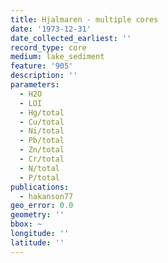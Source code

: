 ```yaml
---
title: Hjalmaren - multiple cores
date: '1973-12-31'
date_collected_earliest: ''
record_type: core
medium: lake_sediment
feature: '905'
description: ''
parameters:
  - H2O
  - LOI
  - Hg/total
  - Cu/total
  - Ni/total
  - Pb/total
  - Zn/total
  - Cr/total
  - N/total
  - P/total
publications:
  - hakanson77
geo_error: 0.0
geometry: ''
bbox: ~
longitude: ''
latitude: ''
---
```


